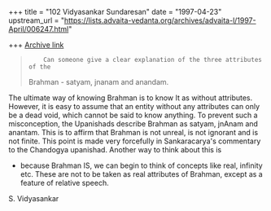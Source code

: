 +++
title = "102 Vidyasankar Sundaresan"
date = "1997-04-23"
upstream_url = "https://lists.advaita-vedanta.org/archives/advaita-l/1997-April/006247.html"

+++
[Archive link](https://lists.advaita-vedanta.org/archives/advaita-l/1997-April/006247.html)

>         Can someone give a clear explanation of the three attributes of the
> Brahman - satyam, jnanam and anandam.

The ultimate way of knowing Brahman is to know It as without attributes.
However, it is easy to assume that an entity without any attributes can
only be a dead void, which cannot be said to know anything. To prevent
such a misconception, the Upanishads describe Brahman as satyam, jnAnam
and anantam. This is to affirm that Brahman is not unreal, is not ignorant
and is not finite. This point is made very forcefully in Sankaracarya's
commentary to the Chandogya upanishad. Another way to think about this is
- because Brahman IS, we can begin to think of concepts like real,
infinity etc. These are not to be taken as real attributes of Brahman,
except as a feature of relative speech.

S. Vidyasankar

